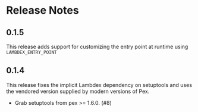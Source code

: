 # Release Notes

## 0.1.5

This release adds support for customizing the entry point at runtime using `LAMBDEX_ENTRY_POINT`

## 0.1.4

This release fixes the implicit Lambdex dependency on setuptools and uses the vendored version
supplied by modern versions of Pex.

* Grab setuptools from pex >= 1.6.0. (#8)
